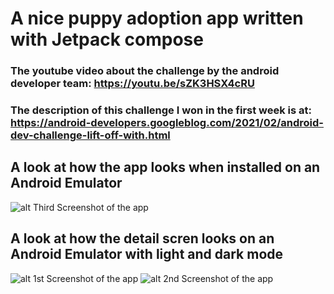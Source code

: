 # A nice puppy adoption app written with Jetpack compose

### The youtube video about the challenge by the android developer team: https://youtu.be/sZK3HSX4cRU

### The description of this challenge I won in the first week is at: https://android-developers.googleblog.com/2021/02/android-dev-challenge-lift-off-with.html

## A look at how the app looks when installed on an Android Emulator

![alt Third Screenshot of the app](https://github.com/kevingermainbusiness/PuppyAdoptionApp/blob/master/screenshots/puppy_adoption_app_flyer.png)

## A look at how the detail scren looks on an Android Emulator with light and dark mode

![alt 1st Screenshot of the app](https://github.com/kevingermainbusiness/PuppyAdoptionApp/blob/master/screenshots/device-2021-10-07-135712.png)
![alt 2nd Screenshot of the app](https://github.com/kevingermainbusiness/PuppyAdoptionApp/blob/master/screenshots/device-2021-10-07-135316.png)
